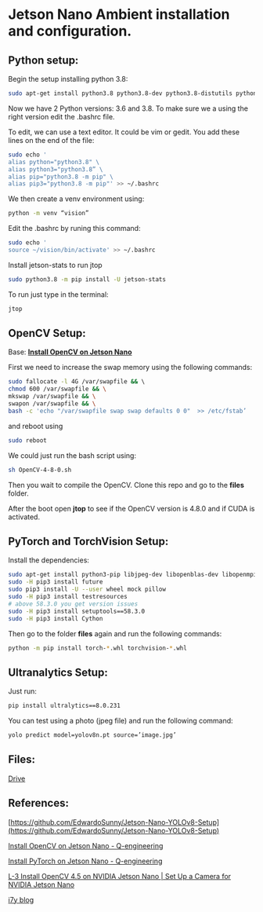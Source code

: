 # Jetson Nano Ambient installation and configuration.

## Python setup:

Begin the setup installing python 3.8:

```bash
sudo apt-get install python3.8 python3.8-dev python3.8-distutils python3.8-venv
```

Now we have 2 Python versions: 3.6 and 3.8. To make sure we a using the right version edit the .bashrc file.

To edit, we can use a text editor. It could be vim or gedit. You add these lines on the end of the file:

```bash
sudo echo '
alias python="python3.8" \
alias python3="python3.8” \
alias pip="python3.8 -m pip" \
alias pip3="python3.8 -m pip"' >> ~/.bashrc
```

We then create a venv environment using:

```bash
python -m venv “vision”
```

Edit the .bashrc by runing this command:

```bash
sudo echo '
source ~/vision/bin/activate' >> ~/.bashrc
```

Install jetson-stats to run jtop

```bash
sudo python3.8 -m pip install -U jetson-stats
```

To run just type in the terminal:

```bash
jtop
```

## OpenCV Setup:

Base: **[Install OpenCV on Jetson Nano](https://qengineering.eu/install-opencv-on-jetson-nano.html)**

First we need to increase the swap memory using the following commands:

```bash
sudo fallocate -l 4G /var/swapfile && \ 
chmod 600 /var/swapfile && \
mkswap /var/swapfile && \
swapon /var/swapfile && \
bash -c 'echo "/var/swapfile swap swap defaults 0 0"  >> /etc/fstab’
```

and reboot using

```bash
sudo reboot
```

We could just run the bash script using:

```bash
sh OpenCV-4-8-0.sh
```

Then you wait to compile the OpenCV. Clone this repo and go to the **files** folder.

After the boot open **jtop** to see if the OpenCV version is 4.8.0 and if CUDA is activated.

## PyTorch and TorchVision Setup:

Install the dependencies: 

```bash
sudo apt-get install python3-pip libjpeg-dev libopenblas-dev libopenmpi-dev libomp-dev
sudo -H pip3 install future
sudo pip3 install -U --user wheel mock pillow
sudo -H pip3 install testresources
# above 58.3.0 you get version issues
sudo -H pip3 install setuptools==58.3.0
sudo -H pip3 install Cython
```

Then go to the folder **files** again and run the following commands:

```bash
python -m pip install torch-*.whl torchvision-*.whl
```

## Ultranalytics Setup:

Just run:

```bash
pip install ultralytics==8.0.231
```

You can test using a photo (jpeg file) and run the following command:

```bash
yolo predict model=yolov8n.pt source=’image.jpg’
```
## Files:

[Drive](https://drive.google.com/drive/folders/14WmJrQxTNfkbxpqfNfUSV9FYOFEPnIZ9?usp=sharing)
## References:

[https://github.com/EdwardoSunny/Jetson-Nano-YOLOv8-Setup](https://github.com/EdwardoSunny/Jetson-Nano-YOLOv8-Setup)

[Install OpenCV on Jetson Nano - Q-engineering](https://qengineering.eu/install-opencv-on-jetson-nano.html)

[Install PyTorch on Jetson Nano - Q-engineering](https://qengineering.eu/install-pytorch-on-jetson-nano.html)

[L-3 Install OpenCV 4.5 on NVIDIA Jetson Nano | Set Up a Camera for NVIDIA Jetson Nano](https://www.youtube.com/watch?v=P-EZr0zy53g&t=4s)

[i7y blog](https://i7y.org/)
